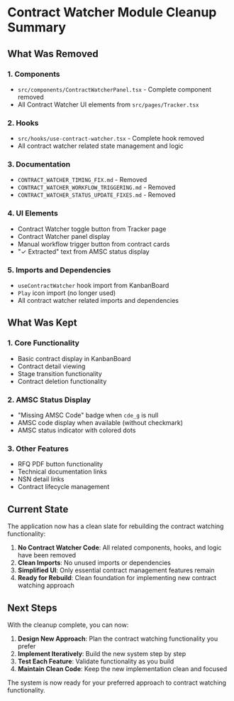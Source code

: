# Contract Watcher Module Cleanup Summary

## What Was Removed

### **1. Components**
- `src/components/ContractWatcherPanel.tsx` - Complete component removed
- All Contract Watcher UI elements from `src/pages/Tracker.tsx`

### **2. Hooks**
- `src/hooks/use-contract-watcher.tsx` - Complete hook removed
- All contract watcher related state management and logic

### **3. Documentation**
- `CONTRACT_WATCHER_TIMING_FIX.md` - Removed
- `CONTRACT_WATCHER_WORKFLOW_TRIGGERING.md` - Removed  
- `CONTRACT_WATCHER_STATUS_UPDATE_FIXES.md` - Removed

### **4. UI Elements**
- Contract Watcher toggle button from Tracker page
- Contract Watcher panel display
- Manual workflow trigger button from contract cards
- "✓ Extracted" text from AMSC status display

### **5. Imports and Dependencies**
- `useContractWatcher` hook import from KanbanBoard
- `Play` icon import (no longer used)
- All contract watcher related imports and dependencies

## What Was Kept

### **1. Core Functionality**
- Basic contract display in KanbanBoard
- Contract detail viewing
- Stage transition functionality
- Contract deletion functionality

### **2. AMSC Status Display**
- "Missing AMSC Code" badge when `cde_g` is null
- AMSC code display when available (without checkmark)
- AMSC status indicator with colored dots

### **3. Other Features**
- RFQ PDF button functionality
- Technical documentation links
- NSN detail links
- Contract lifecycle management

## Current State

The application now has a clean slate for rebuilding the contract watching functionality:

1. **No Contract Watcher Code**: All related components, hooks, and logic have been removed
2. **Clean Imports**: No unused imports or dependencies
3. **Simplified UI**: Only essential contract management features remain
4. **Ready for Rebuild**: Clean foundation for implementing new contract watching approach

## Next Steps

With the cleanup complete, you can now:

1. **Design New Approach**: Plan the contract watching functionality you prefer
2. **Implement Iteratively**: Build the new system step by step
3. **Test Each Feature**: Validate functionality as you build
4. **Maintain Clean Code**: Keep the new implementation clean and focused

The system is now ready for your preferred approach to contract watching functionality.
